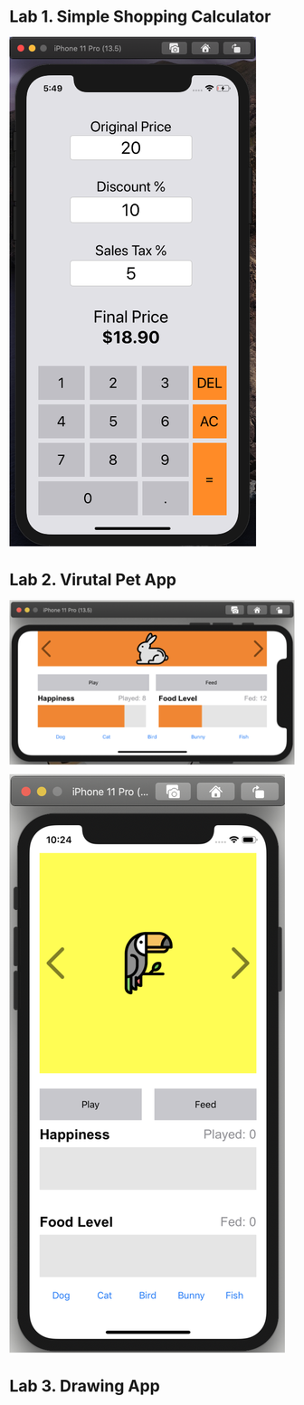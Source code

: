 # Lab 1. Simple Shopping Calculator #

![](Lab1_Shopping_Calculator/Lab1-Demo.png)


# Lab 2. Virutal Pet App #

![](AnhLe-Lab2/bunny.png)

![](AnhLe-Lab2/parrot.png)


# Lab 3. Drawing App #
